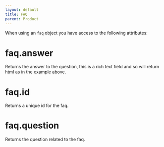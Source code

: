 ```yaml
---
layout: default
title: FAQ
parent: Product
---
```


When using an `faq` object you have access to the following attributes:

# faq.answer

Returns the answer to the question, this is a rich text field and so will return html as in the example above.

# faq.id

Returns a unique id for the faq.

# faq.question

Returns the question related to the faq.
